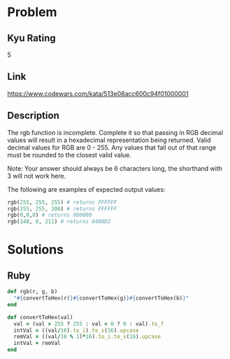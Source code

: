 # Problem

## Kyu Rating

5

## Link

https://www.codewars.com/kata/513e08acc600c94f01000001

## Description

The rgb function is incomplete. Complete it so that passing in RGB decimal values will result in a hexadecimal representation being returned. Valid decimal values for RGB are 0 - 255. Any values that fall out of that range must be rounded to the closest valid value.

Note: Your answer should always be 6 characters long, the shorthand with 3 will not work here.

The following are examples of expected output values:
```ruby
rgb(255, 255, 255) # returns FFFFFF
rgb(255, 255, 300) # returns FFFFFF
rgb(0,0,0) # returns 000000
rgb(148, 0, 211) # returns 9400D3
```

# Solutions

## Ruby
```ruby
def rgb(r, g, b)
  "#{convertToHex(r)}#{convertToHex(g)}#{convertToHex(b)}"
end

def convertToHex(val)
  val = (val > 255 ? 255 : val < 0 ? 0 : val).to_f
  intVal = ((val/16).to_i).to_s(16).upcase
  remVal = ((val/16 % 1)*16).to_i.to_s(16).upcase
  intVal + remVal
end
```
